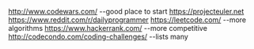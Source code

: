 http://www.codewars.com/  --good place to start
https://projecteuler.net   
https://www.reddit.com/r/dailyprogrammer
https://leetcode.com/         --more algorithms
https://www.hackerrank.com/  --more competitive
http://codecondo.com/coding-challenges/  --lists many 
